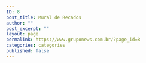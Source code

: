 ```yaml
---
ID: 8
post_title: Mural de Recados
author: ""
post_excerpt: ""
layout: page
permalink: https://www.gruponews.com.br/?page_id=8
categories: categories
published: false
---
```

<!--cforms name="Fale Conosco"-->

<!--Mural-->